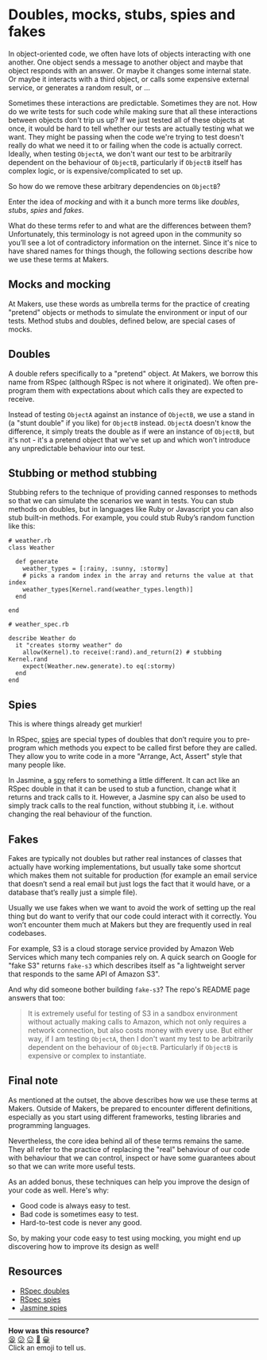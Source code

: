 # Doubles, mocks, stubs, spies and fakes

In object-oriented code, we often have lots of objects interacting with one another.
One object sends a message to another object and maybe that object responds with an answer.
Or maybe it changes some internal state.
Or maybe it interacts with a third object, or calls some expensive external service, or generates a random result, or ...

Sometimes these interactions are predictable.
Sometimes they are not.
How do we write tests for such code while making sure that all these interactions between objects don't trip us up?
If we just tested all of these objects at once, it would be hard to tell whether our tests are actually testing what we want.
They might be passing when the code we're trying to test doesn't really do what we need it to or failing when the code is actually correct.
Ideally, when testing `ObjectA`, we don't want our test to be arbitrarily dependent on the behaviour of `ObjectB`, particularly if `ObjectB` itself has complex logic, or is expensive/complicated to set up.

So how do we remove these arbitrary dependencies on `ObjectB`?

Enter the idea of _mocking_ and with it a bunch more terms like _doubles_, _stubs_, _spies_ and _fakes_.

What do these terms refer to and what are the differences between them?
Unfortunately, this terminology is not agreed upon in the community so you’ll see a lot of contradictory information on the internet.
Since it's nice to have shared names for things though, the following sections describe how we use these terms at Makers.

## Mocks and mocking
At Makers, use these words as umbrella terms for the practice of creating "pretend" objects or methods to simulate the environment or input of our tests.
Method stubs and doubles, defined below, are special cases of mocks.

## Doubles

A double refers specifically to a "pretend" object.
At Makers, we borrow this name from RSpec (although RSpec is not where it originated).
We often pre-program them with expectations about which calls they are expected to receive.

Instead of testing `ObjectA` against an instance of `ObjectB`, we use a stand in (a "stunt double" if you like) for `ObjectB` instead.
`ObjectA` doesn't know the difference, it simply treats the double as if were an instance of `ObjectB`, but it's not - it's a pretend object that we've set up and which won't introduce any unpredictable behaviour into our test.

## Stubbing or method stubbing

Stubbing refers to the technique of providing canned responses to methods so that we can simulate the scenarios we want in tests.
You can stub methods on doubles, but in languages like Ruby or Javascript you can also stub built-in methods.
For example, you could stub Ruby’s random function like this:

```
# weather.rb
class Weather

  def generate
    weather_types = [:rainy, :sunny, :stormy]
    # picks a random index in the array and returns the value at that index
    weather_types[Kernel.rand(weather_types.length)]
  end

end

# weather_spec.rb

describe Weather do
  it "creates stormy weather" do
    allow(Kernel).to receive(:rand).and_return(2) # stubbing Kernel.rand
    expect(Weather.new.generate).to eq(:stormy)
  end
end
```

## Spies

This is where things already get murkier!

In RSpec, [spies](https://relishapp.com/rspec/rspec-mocks/v/3-10/docs/basics/spies) are special types of doubles that don’t require you to pre-program which methods you expect to be called first before they are called.
They allow you to write code in a more "Arrange, Act, Assert" style that many people like.

In Jasmine, a [spy](https://jasmine.github.io/2.0/introduction#section-Spies) refers to something a little different.
It can act like an RSpec double in that it can be used to stub a function, change what it returns and track calls to it.
However, a Jasmine spy can also be used to simply track calls to the real function, without stubbing it, i.e. without changing the real behaviour of the function.

## Fakes
Fakes are typically not doubles but rather real instances of classes that actually have working implementations, but usually take some shortcut which makes them not suitable for production (for example an email service that doesn’t send a real email but just logs the fact that it would have, or a database that’s really just a simple file).

Usually we use fakes when we want to avoid the work of setting up the real thing but do want to verify that our code could interact with it correctly. You won’t encounter them much at Makers but they are frequently used in real codebases.

For example, S3 is a cloud storage service provided by Amazon Web Services which many tech companies rely on.
A quick search on Google for "fake S3" returns `fake-s3` which describes itself as "a lightweight server that responds to the same API of Amazon S3".

And why did someone bother building `fake-s3`? The repo's README page answers that too:

> It is extremely useful for testing of S3 in a sandbox environment without actually making calls to Amazon, which not only requires a network connection, but also costs money with every use.
But either way, if I am testing `ObjectA`, then I don't want my test to be arbitrarily dependent on the behaviour of `ObjectB`. Particularly if `ObjectB` is expensive or complex to instantiate.
## Final note

As mentioned at the outset, the above describes how we use these terms at Makers.
Outside of Makers, be prepared to encounter different definitions, especially as you start using different frameworks, testing libraries and programming languages.

Nevertheless, the core idea behind all of these terms remains the same.
They all refer to the practice of replacing the "real" behaviour of our code with behaviour that we can control, inspect or have some guarantees about so that we can write more useful tests.

As an added bonus, these techniques can help you improve the design of your code as well. Here's why:

- Good code is always easy to test.
- Bad code is sometimes easy to test.
- Hard-to-test code is never any good.

So, by making your code easy to test using mocking, you might end up discovering how to improve its design as well!

## Resources

- [RSpec doubles](https://relishapp.com/rspec/rspec-mocks/v/3-10/docs/basics/test-doubles)
- [RSpec spies](https://relishapp.com/rspec/rspec-mocks/v/3-10/docs/basics/spies)
- [Jasmine spies](https://jasmine.github.io/2.0/introduction#section-Spies)

<!-- BEGIN GENERATED SECTION DO NOT EDIT -->

---

**How was this resource?**  
[😫](https://airtable.com/shrUJ3t7KLMqVRFKR?prefill_Repository=makersacademy/course&prefill_File=pills/doubles.md&prefill_Sentiment=😫) [😕](https://airtable.com/shrUJ3t7KLMqVRFKR?prefill_Repository=makersacademy/course&prefill_File=pills/doubles.md&prefill_Sentiment=😕) [😐](https://airtable.com/shrUJ3t7KLMqVRFKR?prefill_Repository=makersacademy/course&prefill_File=pills/doubles.md&prefill_Sentiment=😐) [🙂](https://airtable.com/shrUJ3t7KLMqVRFKR?prefill_Repository=makersacademy/course&prefill_File=pills/doubles.md&prefill_Sentiment=🙂) [😀](https://airtable.com/shrUJ3t7KLMqVRFKR?prefill_Repository=makersacademy/course&prefill_File=pills/doubles.md&prefill_Sentiment=😀)  
Click an emoji to tell us.

<!-- END GENERATED SECTION DO NOT EDIT -->
